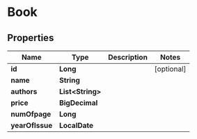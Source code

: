

# Book

## Properties

Name | Type | Description | Notes
------------ | ------------- | ------------- | -------------
**id** | **Long** |  |  [optional]
**name** | **String** |  | 
**authors** | **List&lt;String&gt;** |  | 
**price** | **BigDecimal** |  | 
**numOfpage** | **Long** |  | 
**yearOfIssue** | **LocalDate** |  | 



